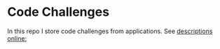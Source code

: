 # Code Challenges
In this repo I store code challenges from applications.
See [descriptions online:](https://sabinem.github.io/code-challenges/)

